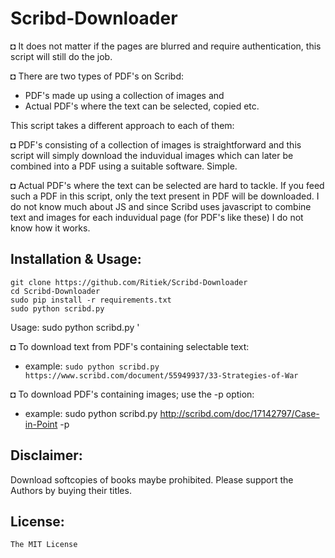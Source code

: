 # Scribd-Downloader

◘ It does not matter if the pages are blurred and require authentication, this script will still do the job.

◘ There are two types of PDF's on Scribd:

- PDF's made up using a collection of images and
- Actual PDF's where the text can be selected, copied etc.

This script takes a different approach to each of them:

◘ PDF's consisting of a collection of images is straightforward and this script will simply download the induvidual images which can later be combined into a PDF using a suitable software. Simple.

◘ Actual PDF's where the text can be selected are hard to tackle. If you feed such a PDF in this script, only the text present in PDF will be downloaded. I do not know much about JS and since Scribd uses javascript to combine text and images for each induvidual page (for PDF's like these) I do not know how it works.

## Installation & Usage:

```
git clone https://github.com/Ritiek/Scribd-Downloader
cd Scribd-Downloader
sudo pip install -r requirements.txt
sudo python scribd.py
```

Usage: sudo python scribd.py <link of scribd document>'

◘ To download text from PDF's containing selectable text:
- example: `sudo python scribd.py https://www.scribd.com/document/55949937/33-Strategies-of-War`

◘ To download PDF's containing images; use the -p option:
- example: sudo python scribd.py http://scribd.com/doc/17142797/Case-in-Point -p

## Disclaimer:

Download softcopies of books maybe prohibited. Please support the Authors by buying their titles.

## License:

`The MIT License`
